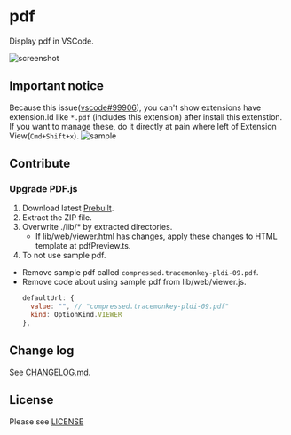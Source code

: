 # pdf

Display pdf in VSCode.

![screenshot](https://user-images.githubusercontent.com/3643499/84454816-98fcd600-ac96-11ea-822c-3ae1e1599a13.gif)

## Important notice
Because this issue([vscode#99906](https://github.com/microsoft/vscode/issues/99906)), you can't show extensions have extension.id like `*.pdf` (includes this extension) after install this extenstion.  
If you want to manage these, do it directly at pain where left of Extension View(`Cmd+Shift+x`).
![sample](https://user-images.githubusercontent.com/3643499/84976149-1e362e00-b162-11ea-950a-03061e38a83a.png)

## Contribute

### Upgrade PDF.js

1. Download latest [Prebuilt](https://mozilla.github.io/pdf.js/getting_started/#download).
1. Extract the ZIP file.
1. Overwrite ./lib/* by extracted directories.
   - If lib/web/viewer.html has changes, apply these changes to HTML template at pdfPreview.ts.
1. To not use sample pdf.
  - Remove sample pdf called `compressed.tracemonkey-pldi-09.pdf`.
  - Remove code about using sample pdf from lib/web/viewer.js.
    ```js
    defaultUrl: {
      value: "", // "compressed.tracemonkey-pldi-09.pdf"
      kind: OptionKind.VIEWER
    },
    ```

## Change log
See [CHANGELOG.md](https://github.com/tomoki1207/vscode-pdfviewer/blob/master/CHANGELOG.md).

## License
Please see [LICENSE](https://github.com/tomoki1207/vscode-pdfviewer/blob/master/./LICENSE)
